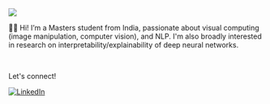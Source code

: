 <img src="https://miro.medium.com/max/1000/1*Wif1a4KqFHzVI40QOzbQKQ.png">
<br>

👋🏼 Hi! I’m a Masters student from India, passionate about visual computing (image manipulation, computer vision), and NLP. I'm also broadly interested in research on interpretability/explainability of deep neural networks. 

<br>

Let's connect!

<a href="https://linkedin.com/in/nazianafis">![LinkedIn](https://img.shields.io/badge/LinkedIn-0077B5?style=for-the-badge&logo=linkedin&logoColor=white)</a>

<!-- <a href="https://nazianafis.medium.com">![Medium](https://img.shields.io/badge/Medium-12100E?style=for-the-badge&logo=medium&logoColor=white)</a> -->


<!--
<a href="https://www.linkedin.com/in/nazianafis/">
  <img
    alt="Linkedin"
    src="https://img.shields.io/badge/linkedin-0077B5?logo=linkedin&logoColor=white&style=for-the-badge"
  />
</a>
-->

<!-- ![Activity Graph](https://activity-graph.herokuapp.com/graph?username=nazianafis&theme=github) -->
<!-- <img src="https://github-profile-trophy.vercel.app/?username=nazianafis&column=7&theme=onedark" /> -->
<!-- ![Visitor](https://visitor-badge.laobi.icu/badge?page_id=nazianafis) -->

<!--
Streak | Stats
--------------------------|-------------------------
[![Nazia Nafis' GitHub Streak](https://github-readme-streak-stats.herokuapp.com/?user=nazianafis&theme=dark&)](https://git.io/streak-stats) | ![](https://github-readme-stats.vercel.app/api?username=nazianafis&count_private=true&show_icons=true&theme=radical&border_radius=4&layout=compact)

```diff
+ text
- text
! text
@@ text
```
-->
